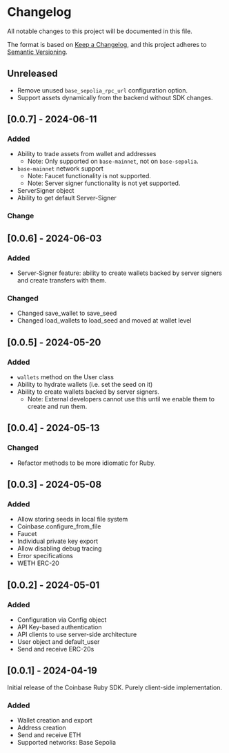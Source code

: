 # Changelog

All notable changes to this project will be documented in this file.

The format is based on [Keep a Changelog](https://keepachangelog.com/en/1.0.0/),
and this project adheres to [Semantic Versioning](https://semver.org/spec/v2.0.0.html).

## Unreleased

- Remove unused `base_sepolia_rpc_url` configuration option.
- Support assets dynamically from the backend without SDK changes.

## [0.0.7] - 2024-06-11

### Added

- Ability to trade assets from wallet and addresses
  - Note: Only supported on `base-mainnet`, not on `base-sepolia`.
- `base-mainnet` network support
  - Note: Faucet functionality is not supported.
  - Note: Server signer functionality is not yet supported.
- ServerSigner object
- Ability to get default Server-Signer

### Change

## [0.0.6] - 2024-06-03

### Added

- Server-Signer feature: ability to create wallets backed by server signers and create transfers with them.

### Changed

- Changed save_wallet to save_seed
- Changed load_wallets to load_seed and moved at wallet level

## [0.0.5] - 2024-05-20

### Added

- `wallets` method on the User class
- Ability to hydrate wallets (i.e. set the seed on it)
- Ability to create wallets backed by server signers.
    - Note: External developers cannot use this until we enable them to create and run them.

## [0.0.4] - 2024-05-13

### Changed

- Refactor methods to be more idiomatic for Ruby.

## [0.0.3] - 2024-05-08

### Added

- Allow storing seeds in local file system
- Coinbase.configure_from_file
- Faucet
- Individual private key export
- Allow disabling debug tracing
- Error specifications
- WETH ERC-20

## [0.0.2] - 2024-05-01

### Added

- Configuration via Config object
- API Key-based authentication
- API clients to use server-side architecture
- User object and default_user
- Send and receive ERC-20s

## [0.0.1] - 2024-04-19

Initial release of the Coinbase Ruby SDK. Purely client-side implementation.

### Added

- Wallet creation and export
- Address creation
- Send and receive ETH
- Supported networks: Base Sepolia
